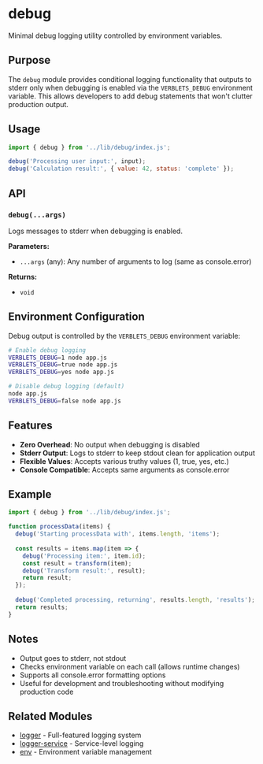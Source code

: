 # debug

Minimal debug logging utility controlled by environment variables.

## Purpose

The `debug` module provides conditional logging functionality that outputs to stderr only when debugging is enabled via the `VERBLETS_DEBUG` environment variable. This allows developers to add debug statements that won't clutter production output.

## Usage

```javascript
import { debug } from '../lib/debug/index.js';

debug('Processing user input:', input);
debug('Calculation result:', { value: 42, status: 'complete' });
```

## API

### `debug(...args)`

Logs messages to stderr when debugging is enabled.

**Parameters:**
- `...args` (any): Any number of arguments to log (same as console.error)

**Returns:**
- `void`

## Environment Configuration

Debug output is controlled by the `VERBLETS_DEBUG` environment variable:

```bash
# Enable debug logging
VERBLETS_DEBUG=1 node app.js
VERBLETS_DEBUG=true node app.js
VERBLETS_DEBUG=yes node app.js

# Disable debug logging (default)
node app.js
VERBLETS_DEBUG=false node app.js
```

## Features

- **Zero Overhead**: No output when debugging is disabled
- **Stderr Output**: Logs to stderr to keep stdout clean for application output
- **Flexible Values**: Accepts various truthy values (1, true, yes, etc.)
- **Console Compatible**: Accepts same arguments as console.error

## Example

```javascript
import { debug } from '../lib/debug/index.js';

function processData(items) {
  debug('Starting processData with', items.length, 'items');
  
  const results = items.map(item => {
    debug('Processing item:', item.id);
    const result = transform(item);
    debug('Transform result:', result);
    return result;
  });
  
  debug('Completed processing, returning', results.length, 'results');
  return results;
}
```

## Notes

- Output goes to stderr, not stdout
- Checks environment variable on each call (allows runtime changes)
- Supports all console.error formatting options
- Useful for development and troubleshooting without modifying production code

## Related Modules

- [logger](../logger) - Full-featured logging system
- [logger-service](../logger-service) - Service-level logging
- [env](../env) - Environment variable management